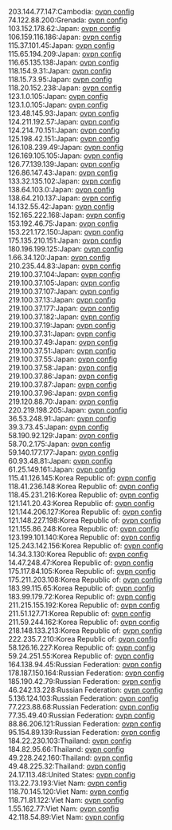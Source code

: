 203.144.77.147:Cambodia: [ovpn config](vpn/203_144_77_147.ovpn)  
74.122.88.200:Grenada: [ovpn config](vpn/74_122_88_200.ovpn)  
103.152.178.62:Japan: [ovpn config](vpn/103_152_178_62.ovpn)  
106.159.116.186:Japan: [ovpn config](vpn/106_159_116_186.ovpn)  
115.37.101.45:Japan: [ovpn config](vpn/115_37_101_45.ovpn)  
115.65.194.209:Japan: [ovpn config](vpn/115_65_194_209.ovpn)  
116.65.135.138:Japan: [ovpn config](vpn/116_65_135_138.ovpn)  
118.154.9.31:Japan: [ovpn config](vpn/118_154_9_31.ovpn)  
118.15.73.95:Japan: [ovpn config](vpn/118_15_73_95.ovpn)  
118.20.152.238:Japan: [ovpn config](vpn/118_20_152_238.ovpn)  
123.1.0.105:Japan: [ovpn config](vpn/123_1_0_105.ovpn)  
123.1.0.105:Japan: [ovpn config](vpn/123_1_0_105.ovpn)  
123.48.145.93:Japan: [ovpn config](vpn/123_48_145_93.ovpn)  
124.211.192.57:Japan: [ovpn config](vpn/124_211_192_57.ovpn)  
124.214.70.151:Japan: [ovpn config](vpn/124_214_70_151.ovpn)  
125.198.42.151:Japan: [ovpn config](vpn/125_198_42_151.ovpn)  
126.108.239.49:Japan: [ovpn config](vpn/126_108_239_49.ovpn)  
126.169.105.105:Japan: [ovpn config](vpn/126_169_105_105.ovpn)  
126.77.139.139:Japan: [ovpn config](vpn/126_77_139_139.ovpn)  
126.86.147.43:Japan: [ovpn config](vpn/126_86_147_43.ovpn)  
133.32.135.102:Japan: [ovpn config](vpn/133_32_135_102.ovpn)  
138.64.103.0:Japan: [ovpn config](vpn/138_64_103_0.ovpn)  
138.64.210.137:Japan: [ovpn config](vpn/138_64_210_137.ovpn)  
14.132.55.42:Japan: [ovpn config](vpn/14_132_55_42.ovpn)  
152.165.222.168:Japan: [ovpn config](vpn/152_165_222_168.ovpn)  
153.192.46.75:Japan: [ovpn config](vpn/153_192_46_75.ovpn)  
153.221.172.150:Japan: [ovpn config](vpn/153_221_172_150.ovpn)  
175.135.210.151:Japan: [ovpn config](vpn/175_135_210_151.ovpn)  
180.196.199.125:Japan: [ovpn config](vpn/180_196_199_125.ovpn)  
1.66.34.120:Japan: [ovpn config](vpn/1_66_34_120.ovpn)  
210.235.44.83:Japan: [ovpn config](vpn/210_235_44_83.ovpn)  
219.100.37.104:Japan: [ovpn config](vpn/219_100_37_104.ovpn)  
219.100.37.105:Japan: [ovpn config](vpn/219_100_37_105.ovpn)  
219.100.37.107:Japan: [ovpn config](vpn/219_100_37_107.ovpn)  
219.100.37.13:Japan: [ovpn config](vpn/219_100_37_13.ovpn)  
219.100.37.177:Japan: [ovpn config](vpn/219_100_37_177.ovpn)  
219.100.37.182:Japan: [ovpn config](vpn/219_100_37_182.ovpn)  
219.100.37.19:Japan: [ovpn config](vpn/219_100_37_19.ovpn)  
219.100.37.31:Japan: [ovpn config](vpn/219_100_37_31.ovpn)  
219.100.37.49:Japan: [ovpn config](vpn/219_100_37_49.ovpn)  
219.100.37.51:Japan: [ovpn config](vpn/219_100_37_51.ovpn)  
219.100.37.55:Japan: [ovpn config](vpn/219_100_37_55.ovpn)  
219.100.37.58:Japan: [ovpn config](vpn/219_100_37_58.ovpn)  
219.100.37.86:Japan: [ovpn config](vpn/219_100_37_86.ovpn)  
219.100.37.87:Japan: [ovpn config](vpn/219_100_37_87.ovpn)  
219.100.37.96:Japan: [ovpn config](vpn/219_100_37_96.ovpn)  
219.120.88.70:Japan: [ovpn config](vpn/219_120_88_70.ovpn)  
220.219.198.205:Japan: [ovpn config](vpn/220_219_198_205.ovpn)  
36.53.248.91:Japan: [ovpn config](vpn/36_53_248_91.ovpn)  
39.3.73.45:Japan: [ovpn config](vpn/39_3_73_45.ovpn)  
58.190.92.129:Japan: [ovpn config](vpn/58_190_92_129.ovpn)  
58.70.2.175:Japan: [ovpn config](vpn/58_70_2_175.ovpn)  
59.140.177.177:Japan: [ovpn config](vpn/59_140_177_177.ovpn)  
60.93.48.81:Japan: [ovpn config](vpn/60_93_48_81.ovpn)  
61.25.149.161:Japan: [ovpn config](vpn/61_25_149_161.ovpn)  
115.41.126.145:Korea Republic of: [ovpn config](vpn/115_41_126_145.ovpn)  
118.41.236.148:Korea Republic of: [ovpn config](vpn/118_41_236_148.ovpn)  
118.45.231.216:Korea Republic of: [ovpn config](vpn/118_45_231_216.ovpn)  
121.141.20.43:Korea Republic of: [ovpn config](vpn/121_141_20_43.ovpn)  
121.144.206.127:Korea Republic of: [ovpn config](vpn/121_144_206_127.ovpn)  
121.148.227.198:Korea Republic of: [ovpn config](vpn/121_148_227_198.ovpn)  
121.155.86.248:Korea Republic of: [ovpn config](vpn/121_155_86_248.ovpn)  
123.199.101.140:Korea Republic of: [ovpn config](vpn/123_199_101_140.ovpn)  
125.243.142.156:Korea Republic of: [ovpn config](vpn/125_243_142_156.ovpn)  
14.34.3.130:Korea Republic of: [ovpn config](vpn/14_34_3_130.ovpn)  
14.47.248.47:Korea Republic of: [ovpn config](vpn/14_47_248_47.ovpn)  
175.117.84.105:Korea Republic of: [ovpn config](vpn/175_117_84_105.ovpn)  
175.211.203.108:Korea Republic of: [ovpn config](vpn/175_211_203_108.ovpn)  
183.99.115.65:Korea Republic of: [ovpn config](vpn/183_99_115_65.ovpn)  
183.99.179.72:Korea Republic of: [ovpn config](vpn/183_99_179_72.ovpn)  
211.215.155.192:Korea Republic of: [ovpn config](vpn/211_215_155_192.ovpn)  
211.51.127.71:Korea Republic of: [ovpn config](vpn/211_51_127_71.ovpn)  
211.59.244.162:Korea Republic of: [ovpn config](vpn/211_59_244_162.ovpn)  
218.148.133.213:Korea Republic of: [ovpn config](vpn/218_148_133_213.ovpn)  
222.235.7.210:Korea Republic of: [ovpn config](vpn/222_235_7_210.ovpn)  
58.126.16.227:Korea Republic of: [ovpn config](vpn/58_126_16_227.ovpn)  
59.24.251.55:Korea Republic of: [ovpn config](vpn/59_24_251_55.ovpn)  
164.138.94.45:Russian Federation: [ovpn config](vpn/164_138_94_45.ovpn)  
178.187.150.164:Russian Federation: [ovpn config](vpn/178_187_150_164.ovpn)  
185.190.42.79:Russian Federation: [ovpn config](vpn/185_190_42_79.ovpn)  
46.242.13.228:Russian Federation: [ovpn config](vpn/46_242_13_228.ovpn)  
5.136.124.103:Russian Federation: [ovpn config](vpn/5_136_124_103.ovpn)  
77.223.88.68:Russian Federation: [ovpn config](vpn/77_223_88_68.ovpn)  
77.35.49.40:Russian Federation: [ovpn config](vpn/77_35_49_40.ovpn)  
88.86.206.121:Russian Federation: [ovpn config](vpn/88_86_206_121.ovpn)  
95.154.89.139:Russian Federation: [ovpn config](vpn/95_154_89_139.ovpn)  
184.22.230.103:Thailand: [ovpn config](vpn/184_22_230_103.ovpn)  
184.82.95.66:Thailand: [ovpn config](vpn/184_82_95_66.ovpn)  
49.228.242.160:Thailand: [ovpn config](vpn/49_228_242_160.ovpn)  
49.48.225.32:Thailand: [ovpn config](vpn/49_48_225_32.ovpn)  
24.17.113.48:United States: [ovpn config](vpn/24_17_113_48.ovpn)  
113.22.73.193:Viet Nam: [ovpn config](vpn/113_22_73_193.ovpn)  
118.70.145.120:Viet Nam: [ovpn config](vpn/118_70_145_120.ovpn)  
118.71.81.122:Viet Nam: [ovpn config](vpn/118_71_81_122.ovpn)  
1.55.162.77:Viet Nam: [ovpn config](vpn/1_55_162_77.ovpn)  
42.118.54.89:Viet Nam: [ovpn config](vpn/42_118_54_89.ovpn)  
